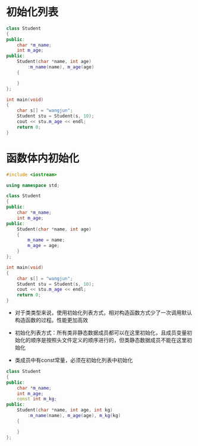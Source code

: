 
# 初始化列表
```cpp
class Student
{
public:
    char *m_name;
    int m_age;
public:
    Student(char *name, int age)
        :m_name(name), m_age(age)
    {

    }
};

int main(void)
{
    char s[] = "wangjun";
    Student stu = Student(s, 10);
    cout << stu.m_age << endl;
    return 0;
}
```
# 函数体内初始化
```cpp
#include <iostream>

using namespace std;

class Student
{
public:
    char *m_name;
    int m_age;
public:
    Student(char *name, int age)
    {
        m_name = name;
        m_age = age;
    }
};

int main(void)
{
    char s[] = "wangjun";
    Student stu = Student(s, 10);
    cout << stu.m_age << endl;
    return 0;
}
```

* 对于类类型来说，使用初始化列表方式，相对构造函数方式少了一次调用默认构造函数的过程。性能更加高效

* 初始化列表方式：所有类非静态数据成员都可以在这里初始化，且成员变量初始化的顺序是按照头文件定义的顺序进行的，但类静态数据成员不能在这里初始化

* 类成员中有const常量，必须在初始化列表中初始化
```cpp
class Student
{
public:
    char *m_name;
    int m_age;
    const int m_kg;
public:
    Student(char *name, int age, int kg)
        :m_name(name), m_age(age), m_kg(kg)
    {

    }
};
```
